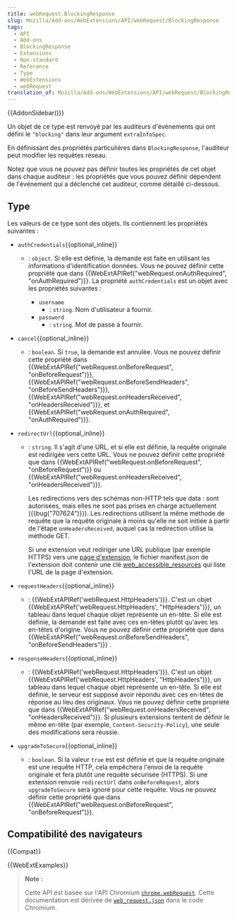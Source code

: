 ```yaml
---
title: webRequest.BlockingResponse
slug: Mozilla/Add-ons/WebExtensions/API/webRequest/BlockingResponse
tags:
  - API
  - Add-ons
  - BlockingResponse
  - Extensions
  - Non-standard
  - Reference
  - Type
  - WebExtensions
  - webRequest
translation_of: Mozilla/Add-ons/WebExtensions/API/webRequest/BlockingResponse
---
```


{{AddonSidebar()}}

Un objet de ce type est renvoyé par les auditeurs d'événements qui ont défini le `"blocking"` dans leur argument `extraInfoSpec`.

En définissant des propriétés particulières dans `BlockingResponse`, l'auditeur peut modifier les requêtes réseau.

Notez que vous ne pouvez pas définir toutes les propriétés de cet objet dans chaque auditeur : les propriétés que vous pouvez définir dépendent de l'événement qui a déclenché cet auditeur, comme détaillé ci-dessous.

## Type

Les valeurs de ce type sont des objets. Ils contiennent les propriétés suivantes :

- `authCredentials`{{optional_inline}}

  - : `object`. Si elle est définie, la demande est faite en utilisant les informations d'identification données. Vous ne pouvez définir cette propriété que dans {{WebExtAPIRef("webRequest.onAuthRequired", "onAuthRequired")}}. La propriété `authCredentials` est un objet avec les propriétés suivantes :

    - `username`
      - : `string`. Nom d'utilisateur à fournir.
    - `password`
      - : `string`. Mot de passe à fournir.

- `cancel`{{optional_inline}}
  - : `boolean`. Si `true`, la demande est annulée. Vous ne pouvez définir cette propriété dans {{WebExtAPIRef("webRequest.onBeforeRequest", "onBeforeRequest")}}, {{WebExtAPIRef("webRequest.onBeforeSendHeaders", "onBeforeSendHeaders")}}, {{WebExtAPIRef("webRequest.onHeadersReceived", "onHeadersReceived")}}, et {{WebExtAPIRef("webRequest.onAuthRequired", "onAuthRequired")}}.
- `redirectUrl`{{optional_inline}}

  - : `string`. Il s'agit d'une URL, et si elle est définie, la requête originale est redirigée vers cette URL. Vous ne pouvez définir cette propriété que dans {{WebExtAPIRef("webRequest.onBeforeRequest", "onBeforeRequest")}} ou {{WebExtAPIRef("webRequest.onHeadersReceived", "onHeadersReceived")}}.

    Les redirections vers des schémas non-HTTP tels que data : sont autorisées, mais elles ne sont pas prises en charge actuellement ({{bug("707624")}}). Les redirections utilisent la même méthode de requête que la requête originale à moins qu'elle ne soit initiée à partir de l'étape `onHeadersReceived`, auquel cas la redirection utilise la méthode GET.

    Si une extension veut rediriger une URL publique (par exemple HTTPS) vers une [page d'extension](/fr/Add-ons/WebExtensions/user_interface/Extension_pages), le fichier manifest.json de l'extension doit contenir une clé [web_accessible_resources](/fr/Add-ons/WebExtensions/manifest.json/web_accessible_resources) qui liste l'URL de la page d'extension.

- `requestHeaders`{{optional_inline}}
  - : {{WebExtAPIRef('webRequest.HttpHeaders')}}. C'est un objet {{WebExtAPIRef('webRequest.HttpHeaders', "HttpHeaders")}}, un tableau dans lequel chaque objet représente un en-tête. Si elle est définie, la demande est faite avec ces en-têtes plutôt qu'avec les en-têtes d'origine. Vous ne pouvez définir cette propriété que dans {{WebExtAPIRef("webRequest.onBeforeSendHeaders", "onBeforeSendHeaders")}} .
- `responseHeaders`{{optional_inline}}
  - : {{WebExtAPIRef('webRequest.HttpHeaders')}}. C'est un objet {{WebExtAPIRef('webRequest.HttpHeaders', "HttpHeaders")}}, un tableau dans lequel chaque objet représente un en-tête. Si elle est définie, le serveur est supposé avoir répondu avec ces en-têtes de réponse au lieu des originaux. Vous ne pouvez définir cette propriété que dans {{WebExtAPIRef("webRequest.onHeadersReceived", "onHeadersReceived")}}. Si plusieurs extensions tentent de définir le même en-tête (par exemple, `Content-Security-Policy`), une seule des modifications sera réussie.
- `upgradeToSecure`{{optional_inline}}
  - : `boolean`. Si la valeur `true` est est définie et que la requête originale est une requête HTTP, cela empêchera l'envoi de la requête originale et fera plutôt une requête sécurisée (HTTPS). Si une extension renvoie `redirectUrl` dans `onBeforeRequest`, alors `upgradeToSecure` sera ignoré pour cette requête. Vous ne pouvez définir cette propriété que dans {{WebExtAPIRef("webRequest.onBeforeRequest", "onBeforeRequest")}}.

## Compatibilité des navigateurs

{{Compat}}

{{WebExtExamples}}

> **Note :**
>
> Cette API est basée sur l'API Chromium [`chrome.webRequest`](https://developer.chrome.com/extensions/webRequest). Cette documentation est dérivée de [`web_request.json`](https://chromium.googlesource.com/chromium/src/+/master/extensions/common/api/web_request.json) dans le code Chromium.

<!--
// Copyright 2015 The Chromium Authors. All rights reserved.
//
// Redistribution and use in source and binary forms, with or without
// modification, are permitted provided that the following conditions are
// met:
//
//    * Redistributions of source code must retain the above copyright
// notice, this list of conditions and the following disclaimer.
//    * Redistributions in binary form must reproduce the above
// copyright notice, this list of conditions and the following disclaimer
// in the documentation and/or other materials provided with the
// distribution.
//    * Neither the name of Google Inc. nor the names of its
// contributors may be used to endorse or promote products derived from
// this software without specific prior written permission.
//
// THIS SOFTWARE IS PROVIDED BY THE COPYRIGHT HOLDERS AND CONTRIBUTORS
// "AS IS" AND ANY EXPRESS OR IMPLIED WARRANTIES, INCLUDING, BUT NOT
// LIMITED TO, THE IMPLIED WARRANTIES OF MERCHANTABILITY AND FITNESS FOR
// A PARTICULAR PURPOSE ARE DISCLAIMED. IN NO EVENT SHALL THE COPYRIGHT
// OWNER OR CONTRIBUTORS BE LIABLE FOR ANY DIRECT, INDIRECT, INCIDENTAL,
// SPECIAL, EXEMPLARY, OR CONSEQUENTIAL DAMAGES (INCLUDING, BUT NOT
// LIMITED TO, PROCUREMENT OF SUBSTITUTE GOODS OR SERVICES; LOSS OF USE,
// DATA, OR PROFITS; OR BUSINESS INTERRUPTION) HOWEVER CAUSED AND ON ANY
// THEORY OF LIABILITY, WHETHER IN CONTRACT, STRICT LIABILITY, OR TORT
// (INCLUDING NEGLIGENCE OR OTHERWISE) ARISING IN ANY WAY OUT OF THE USE
// OF THIS SOFTWARE, EVEN IF ADVISED OF THE POSSIBILITY OF SUCH DAMAGE.
-->
